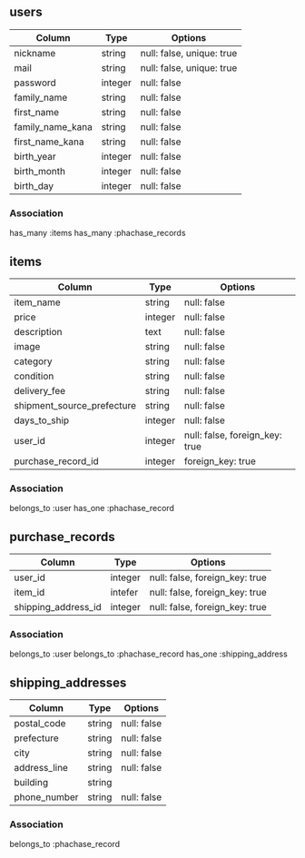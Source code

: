 ## users

| Column           | Type    | Options                   | 
| ---------------- | ------- | ------------------------- | 
| nickname         | string  | null: false, unique: true | 
| mail             | string  | null: false, unique: true | 
| password         | integer | null: false               | 
| family_name      | string  | null: false               | 
| first_name       | string  | null: false               | 
| family_name_kana | string  | null: false               | 
| first_name_kana  | string  | null: false               | 
| birth_year       | integer | null: false               | 
| birth_month      | integer | null: false               | 
| birth_day        | integer | null: false               | 

### Association
has_many :items
has_many :phachase_records

## items

| Column                     | Type    | Options                        | 
| -------------------------- | ------- | ------------------------------ | 
| item_name                  | string  | null: false                    | 
| price                      | integer | null: false                    | 
| description                | text    | null: false                    | 
| image                      | string  | null: false                    | 
| category                   | string  | null: false                    | 
| condition                  | string  | null: false                    | 
| delivery_fee               | string  | null: false                    | 
| shipment_source_prefecture | string  | null: false                    | 
| days_to_ship               | integer | null: false                    | 
| user_id                    | integer | null: false, foreign_key: true | 
| purchase_record_id         | integer | foreign_key: true              | 

### Association
belongs_to :user
has_one :phachase_record

## purchase_records

| Column              | Type    | Options                        | 
| ------------------- | ------- | ------------------------------ | 
| user_id             | integer | null: false, foreign_key: true | 
| item_id             | intefer | null: false, foreign_key: true | 
| shipping_address_id | integer | null: false, foreign_key: true | 

### Association
belongs_to :user
belongs_to :phachase_record
has_one :shipping_address

## shipping_addresses

| Column       | Type    | Options     | 
| ------------ | ------- | ----------- | 
| postal_code  | string  | null: false | 
| prefecture   | string  | null: false | 
| city         | string  | null: false | 
| address_line | string  | null: false | 
| building     | string  |             | 
| phone_number | string  | null: false | 

### Association
belongs_to :phachase_record
